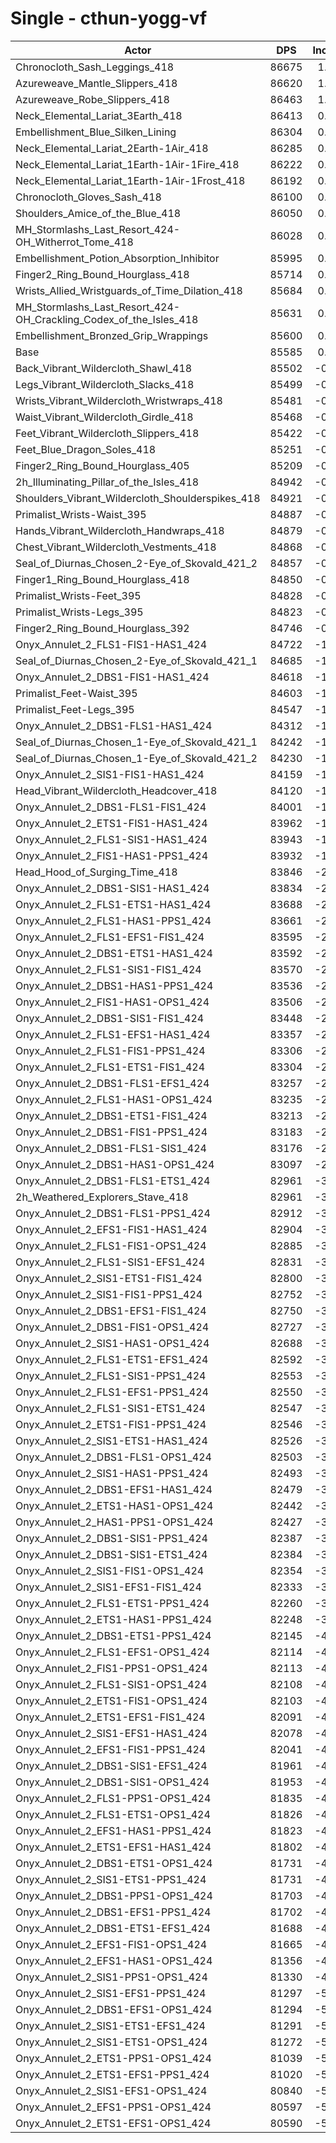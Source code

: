 # Single - cthun-yogg-vf
| Actor | DPS | Increase |
|---|:---:|:---:|
|Chronocloth_Sash_Leggings_418|86675|1.27%|
|Azureweave_Mantle_Slippers_418|86620|1.21%|
|Azureweave_Robe_Slippers_418|86463|1.03%|
|Neck_Elemental_Lariat_3Earth_418|86413|0.97%|
|Embellishment_Blue_Silken_Lining|86304|0.84%|
|Neck_Elemental_Lariat_2Earth-1Air_418|86285|0.82%|
|Neck_Elemental_Lariat_1Earth-1Air-1Fire_418|86222|0.74%|
|Neck_Elemental_Lariat_1Earth-1Air-1Frost_418|86192|0.71%|
|Chronocloth_Gloves_Sash_418|86100|0.60%|
|Shoulders_Amice_of_the_Blue_418|86050|0.54%|
|MH_Stormlashs_Last_Resort_424-OH_Witherrot_Tome_418|86028|0.52%|
|Embellishment_Potion_Absorption_Inhibitor|85995|0.48%|
|Finger2_Ring_Bound_Hourglass_418|85714|0.15%|
|Wrists_Allied_Wristguards_of_Time_Dilation_418|85684|0.12%|
|MH_Stormlashs_Last_Resort_424-OH_Crackling_Codex_of_the_Isles_418|85631|0.05%|
|Embellishment_Bronzed_Grip_Wrappings|85600|0.02%|
|Base|85585|0.00%|
|Back_Vibrant_Wildercloth_Shawl_418|85502|-0.10%|
|Legs_Vibrant_Wildercloth_Slacks_418|85499|-0.10%|
|Wrists_Vibrant_Wildercloth_Wristwraps_418|85481|-0.12%|
|Waist_Vibrant_Wildercloth_Girdle_418|85468|-0.14%|
|Feet_Vibrant_Wildercloth_Slippers_418|85422|-0.19%|
|Feet_Blue_Dragon_Soles_418|85251|-0.39%|
|Finger2_Ring_Bound_Hourglass_405|85209|-0.44%|
|2h_Illuminating_Pillar_of_the_Isles_418|84942|-0.75%|
|Shoulders_Vibrant_Wildercloth_Shoulderspikes_418|84921|-0.78%|
|Primalist_Wrists-Waist_395|84887|-0.82%|
|Hands_Vibrant_Wildercloth_Handwraps_418|84879|-0.82%|
|Chest_Vibrant_Wildercloth_Vestments_418|84868|-0.84%|
|Seal_of_Diurnas_Chosen_2-Eye_of_Skovald_421_2|84857|-0.85%|
|Finger1_Ring_Bound_Hourglass_418|84850|-0.86%|
|Primalist_Wrists-Feet_395|84828|-0.88%|
|Primalist_Wrists-Legs_395|84823|-0.89%|
|Finger2_Ring_Bound_Hourglass_392|84746|-0.98%|
|Onyx_Annulet_2_FLS1-FIS1-HAS1_424|84722|-1.01%|
|Seal_of_Diurnas_Chosen_2-Eye_of_Skovald_421_1|84685|-1.05%|
|Onyx_Annulet_2_DBS1-FIS1-HAS1_424|84618|-1.13%|
|Primalist_Feet-Waist_395|84603|-1.15%|
|Primalist_Feet-Legs_395|84547|-1.21%|
|Onyx_Annulet_2_DBS1-FLS1-HAS1_424|84312|-1.49%|
|Seal_of_Diurnas_Chosen_1-Eye_of_Skovald_421_1|84242|-1.57%|
|Seal_of_Diurnas_Chosen_1-Eye_of_Skovald_421_2|84230|-1.58%|
|Onyx_Annulet_2_SIS1-FIS1-HAS1_424|84159|-1.67%|
|Head_Vibrant_Wildercloth_Headcover_418|84120|-1.71%|
|Onyx_Annulet_2_DBS1-FLS1-FIS1_424|84001|-1.85%|
|Onyx_Annulet_2_ETS1-FIS1-HAS1_424|83962|-1.90%|
|Onyx_Annulet_2_FLS1-SIS1-HAS1_424|83943|-1.92%|
|Onyx_Annulet_2_FIS1-HAS1-PPS1_424|83932|-1.93%|
|Head_Hood_of_Surging_Time_418|83846|-2.03%|
|Onyx_Annulet_2_DBS1-SIS1-HAS1_424|83834|-2.05%|
|Onyx_Annulet_2_FLS1-ETS1-HAS1_424|83688|-2.22%|
|Onyx_Annulet_2_FLS1-HAS1-PPS1_424|83661|-2.25%|
|Onyx_Annulet_2_FLS1-EFS1-FIS1_424|83595|-2.33%|
|Onyx_Annulet_2_DBS1-ETS1-HAS1_424|83592|-2.33%|
|Onyx_Annulet_2_FLS1-SIS1-FIS1_424|83570|-2.35%|
|Onyx_Annulet_2_DBS1-HAS1-PPS1_424|83536|-2.39%|
|Onyx_Annulet_2_FIS1-HAS1-OPS1_424|83506|-2.43%|
|Onyx_Annulet_2_DBS1-SIS1-FIS1_424|83448|-2.50%|
|Onyx_Annulet_2_FLS1-EFS1-HAS1_424|83357|-2.60%|
|Onyx_Annulet_2_FLS1-FIS1-PPS1_424|83306|-2.66%|
|Onyx_Annulet_2_FLS1-ETS1-FIS1_424|83304|-2.67%|
|Onyx_Annulet_2_DBS1-FLS1-EFS1_424|83257|-2.72%|
|Onyx_Annulet_2_FLS1-HAS1-OPS1_424|83235|-2.75%|
|Onyx_Annulet_2_DBS1-ETS1-FIS1_424|83213|-2.77%|
|Onyx_Annulet_2_DBS1-FIS1-PPS1_424|83183|-2.81%|
|Onyx_Annulet_2_DBS1-FLS1-SIS1_424|83176|-2.81%|
|Onyx_Annulet_2_DBS1-HAS1-OPS1_424|83097|-2.91%|
|Onyx_Annulet_2_DBS1-FLS1-ETS1_424|82961|-3.07%|
|2h_Weathered_Explorers_Stave_418|82961|-3.07%|
|Onyx_Annulet_2_DBS1-FLS1-PPS1_424|82912|-3.12%|
|Onyx_Annulet_2_EFS1-FIS1-HAS1_424|82904|-3.13%|
|Onyx_Annulet_2_FLS1-FIS1-OPS1_424|82885|-3.15%|
|Onyx_Annulet_2_FLS1-SIS1-EFS1_424|82831|-3.22%|
|Onyx_Annulet_2_SIS1-ETS1-FIS1_424|82800|-3.25%|
|Onyx_Annulet_2_SIS1-FIS1-PPS1_424|82752|-3.31%|
|Onyx_Annulet_2_DBS1-EFS1-FIS1_424|82750|-3.31%|
|Onyx_Annulet_2_DBS1-FIS1-OPS1_424|82727|-3.34%|
|Onyx_Annulet_2_SIS1-HAS1-OPS1_424|82688|-3.38%|
|Onyx_Annulet_2_FLS1-ETS1-EFS1_424|82592|-3.50%|
|Onyx_Annulet_2_FLS1-SIS1-PPS1_424|82553|-3.54%|
|Onyx_Annulet_2_FLS1-EFS1-PPS1_424|82550|-3.55%|
|Onyx_Annulet_2_FLS1-SIS1-ETS1_424|82547|-3.55%|
|Onyx_Annulet_2_ETS1-FIS1-PPS1_424|82546|-3.55%|
|Onyx_Annulet_2_SIS1-ETS1-HAS1_424|82526|-3.57%|
|Onyx_Annulet_2_DBS1-FLS1-OPS1_424|82503|-3.60%|
|Onyx_Annulet_2_SIS1-HAS1-PPS1_424|82493|-3.61%|
|Onyx_Annulet_2_DBS1-EFS1-HAS1_424|82479|-3.63%|
|Onyx_Annulet_2_ETS1-HAS1-OPS1_424|82442|-3.67%|
|Onyx_Annulet_2_HAS1-PPS1-OPS1_424|82427|-3.69%|
|Onyx_Annulet_2_DBS1-SIS1-PPS1_424|82387|-3.74%|
|Onyx_Annulet_2_DBS1-SIS1-ETS1_424|82384|-3.74%|
|Onyx_Annulet_2_SIS1-FIS1-OPS1_424|82354|-3.78%|
|Onyx_Annulet_2_SIS1-EFS1-FIS1_424|82333|-3.80%|
|Onyx_Annulet_2_FLS1-ETS1-PPS1_424|82260|-3.89%|
|Onyx_Annulet_2_ETS1-HAS1-PPS1_424|82248|-3.90%|
|Onyx_Annulet_2_DBS1-ETS1-PPS1_424|82145|-4.02%|
|Onyx_Annulet_2_FLS1-EFS1-OPS1_424|82114|-4.06%|
|Onyx_Annulet_2_FIS1-PPS1-OPS1_424|82113|-4.06%|
|Onyx_Annulet_2_FLS1-SIS1-OPS1_424|82108|-4.06%|
|Onyx_Annulet_2_ETS1-FIS1-OPS1_424|82103|-4.07%|
|Onyx_Annulet_2_ETS1-EFS1-FIS1_424|82091|-4.08%|
|Onyx_Annulet_2_SIS1-EFS1-HAS1_424|82078|-4.10%|
|Onyx_Annulet_2_EFS1-FIS1-PPS1_424|82041|-4.14%|
|Onyx_Annulet_2_DBS1-SIS1-EFS1_424|81961|-4.23%|
|Onyx_Annulet_2_DBS1-SIS1-OPS1_424|81953|-4.24%|
|Onyx_Annulet_2_FLS1-PPS1-OPS1_424|81835|-4.38%|
|Onyx_Annulet_2_FLS1-ETS1-OPS1_424|81826|-4.39%|
|Onyx_Annulet_2_EFS1-HAS1-PPS1_424|81823|-4.40%|
|Onyx_Annulet_2_ETS1-EFS1-HAS1_424|81802|-4.42%|
|Onyx_Annulet_2_DBS1-ETS1-OPS1_424|81731|-4.50%|
|Onyx_Annulet_2_SIS1-ETS1-PPS1_424|81731|-4.50%|
|Onyx_Annulet_2_DBS1-PPS1-OPS1_424|81703|-4.54%|
|Onyx_Annulet_2_DBS1-EFS1-PPS1_424|81702|-4.54%|
|Onyx_Annulet_2_DBS1-ETS1-EFS1_424|81688|-4.55%|
|Onyx_Annulet_2_EFS1-FIS1-OPS1_424|81665|-4.58%|
|Onyx_Annulet_2_EFS1-HAS1-OPS1_424|81356|-4.94%|
|Onyx_Annulet_2_SIS1-PPS1-OPS1_424|81330|-4.97%|
|Onyx_Annulet_2_SIS1-EFS1-PPS1_424|81297|-5.01%|
|Onyx_Annulet_2_DBS1-EFS1-OPS1_424|81294|-5.01%|
|Onyx_Annulet_2_SIS1-ETS1-EFS1_424|81291|-5.02%|
|Onyx_Annulet_2_SIS1-ETS1-OPS1_424|81272|-5.04%|
|Onyx_Annulet_2_ETS1-PPS1-OPS1_424|81039|-5.31%|
|Onyx_Annulet_2_ETS1-EFS1-PPS1_424|81020|-5.33%|
|Onyx_Annulet_2_SIS1-EFS1-OPS1_424|80840|-5.54%|
|Onyx_Annulet_2_EFS1-PPS1-OPS1_424|80597|-5.83%|
|Onyx_Annulet_2_ETS1-EFS1-OPS1_424|80590|-5.84%|
